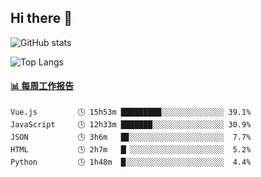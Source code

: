 ## Hi there 👋

![GitHub stats](https://github-readme-stats.orilight.top/api?username=orilights)

![Top Langs](https://github-readme-stats.orilight.top/api/top-langs/?username=orilights&layout=compact)

<!-- waka-box start -->
#### <a href="https://gist.github.com/92c8d5b388768c10efcba86e82b7c4fb" target="_blank">📊 每周工作报告</a>
```text
Vue.js         🕓 15h53m █████████░░░░░░░░░░░░░░ 39.1%
JavaScript     🕓 12h33m ███████░░░░░░░░░░░░░░░░ 30.9%
JSON           🕓 3h6m   █▊░░░░░░░░░░░░░░░░░░░░░  7.7%
HTML           🕓 2h7m   █▏░░░░░░░░░░░░░░░░░░░░░  5.2%
Python         🕓 1h48m  █░░░░░░░░░░░░░░░░░░░░░░  4.4%
```
<!-- Powered by https://github.com/journey-ad/waka-box-go . -->
<!-- waka-box end -->
